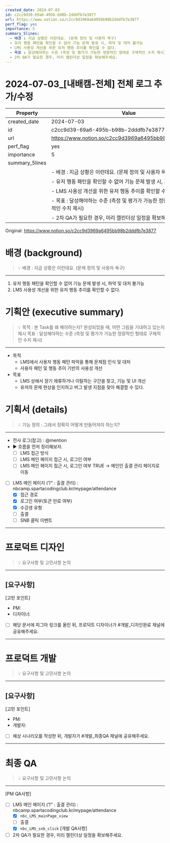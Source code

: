 ```yaml
---
created_date: 2024-07-03
id: c2cc9d39-69a6-495b-b98b-2dddfb7e3877
url: https://www.notion.so/c2cc9d3969a6495bb98b2dddfb7e3877
perf_flag: yes
importance: 5
summary_5lines:
  - 배경 : 지금 상황은 이런데요. (문제 정의 및 사용자 욕구)
  - 유저 행동 패턴을 확인할 수 없어 기능 문제 발생 시, 파악 및 대처 불가능
  - LMS 사용성 개선을 위한 유저 행동 추이를 확인할 수 없다.
  - 목표 : 달성해야하는 수준 (측정 및 평가가 가능한 정량적인 형태로 구체적인 수치 제시)
  - 2차 QA가 필요한 경우, 미리 캘린더상 일정을 확보해주세요.
---
```


# 2024-07-03_[내배캠-전체] 전체 로그 추가/수정

| Property | Value |
| --- | --- |
| created_date | 2024-07-03 |
| id | c2cc9d39-69a6-495b-b98b-2dddfb7e3877 |
| url | https://www.notion.so/c2cc9d3969a6495bb98b2dddfb7e3877 |
| perf_flag | yes |
| importance | 5 |
| summary_5lines | |
|  | - 배경 : 지금 상황은 이런데요. (문제 정의 및 사용자 욕구) |
|  | - 유저 행동 패턴을 확인할 수 없어 기능 문제 발생 시, 파악 및 대처 불가능 |
|  | - LMS 사용성 개선을 위한 유저 행동 추이를 확인할 수 없다. |
|  | - 목표 : 달성해야하는 수준 (측정 및 평가가 가능한 정량적인 형태로 구체적인 수치 제시) |
|  | - 2차 QA가 필요한 경우, 미리 캘린더상 일정을 확보해주세요. |

Original: https://www.notion.so/c2cc9d3969a6495bb98b2dddfb7e3877

#  배경 (background)
> 💡 배경 : 지금 상황은 이런데요. (문제 정의 및 사용자 욕구)

  ---
  1. 유저 행동 패턴을 확인할 수 없어 기능 문제 발생 시, 파악 및 대처 불가능
  1. LMS 사용성 개선을 위한 유저 행동 추이를 확인할 수 없다.

#  기획안 (executive summary)
> 💡 목적 : 본 Task를 왜 해야하는지? 완성되었을 때, 어떤 그림을 기대하고 있는지 제시
목표 : 달성해야하는 수준 (측정 및 평가가 가능한 정량적인 형태로 구체적인 수치 제시)

  ---
  - 목적
    - LMS에서 사용자 행동 패턴 파악을 통해 문제점 인식 및 대처
    - 사용자 패턴 및 행동 추이 기반의 사용성 개선
  - 목표
    - LMS 상에서 장기 체류하거나 이탈하는 구간을 찾고, 기능 및 UI 개선
    - 유저의 문제 현상을 인지하고 버그 발생 지점을 찾아 해결할 수 있다.

#  기획서 (details)
> 💡 기능 정의 : 그래서 정확히 어떻게 만들어져야 하는지?

  ---
  - 전사 로그(참고) : @mention
  - ▶ 흐름을 먼저 정리해보자.
    - [ ] LMS 접근 방식
    - [ ] LMS 메인 페이지 접근 시, 로그인 여부
    - [ ] LMS 메인 페이지 접근 시, 로그인 여부 TRUE → 메인인 출결 관리 페이지로 이동
  - [ ] LMS 메인 페이지 (”/” : 출결 관리) : nbcamp.spartacodingclub.kr/mypage/attendance
    - [x] 접근 경로
    - [x] 로그인 여부(토큰 만료 여부)
    - [x] 수강생 유형
    - [ ] 출결
    - [ ] SNB 클릭 이벤트

---

#  프로덕트 디자인
> 💡 요구사항 및 고민사항 논의

  ---
  [요구사항]
  - 
  [고민 포인트]
  - PM:
  - 디자이너: 
  - [ ] 해당 문서에 피그마 링크를 올린 뒤, 프로덕트 디자이너가 #개발_디자인완료 채널에 공유해주세요.

---

#  프로덕트 개발
> 💡 요구사항 및 고민사항 논의

  ---
  [요구사항]
  - 
  [고민 포인트]
  - PM:
  - 개발자: 
  - [ ] 예상 시나리오를 작성한 뒤, 개발자가 #개발_최종QA 채널에 공유해주세요.

---

#  최종 QA
> 💡 요구사항 및 고민사항 논의

  ---
  [PM QA사항]
  - [ ] LMS 메인 페이지 (”/” : 출결 관리) : nbcamp.spartacodingclub.kr/mypage/attendance
    - [x] `nbc_LMS_mainPage_view`
    - [ ] 출결
    - [x] `nbc_LMS_snb_click`
  [개발 QA사항]
  - [ ] 2차 QA가 필요한 경우, 미리 캘린더상 일정을 확보해주세요.
